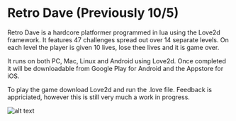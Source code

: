# Retro Dave (Previously 10/5)

Retro Dave is a hardcore platformer programmed in lua using the Love2d framework. 
It features 47 challenges spread out over 14 separate levels. On each level the player is given 10 lives, lose thee lives and it is game over.

It runs on both PC, Mac, Linux and Android using Love2d.
Once completed it will be downloadable from Google Play for Android and the Appstore for iOS.

To play the game download Love2d and run the .love file. Feedback is appriciated, however this is still very much a work in progress.


![alt text](https://github.com/OliverKjellen/10_5/blob/master/Screenshots/Screenshot%202020-10-06%20at%2021.13.32.pngraw=true)
